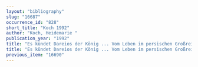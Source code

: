 ```yaml
---
layout: "bibliography"
slug: "16687"
occurrence_id: "828"
short_title: "Koch 1992"
author: "Koch, Heidemarie "
publication_year: "1992"
title: "Es kündet Dareios der König ... Vom Leben im persischen Großreich, Kulturgeschichte der antiken Welt, Vol. 55 (Mainz)"
title: "Es kündet Dareios der König ... Vom Leben im persischen Großreich, Kulturgeschichte der antiken Welt, Vol. 55 (Mainz)"
previous_item: "16690"
---
```

